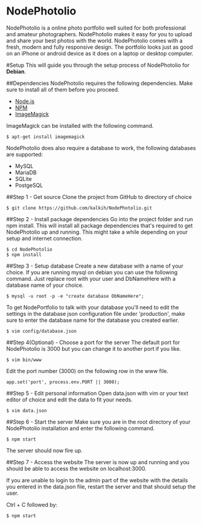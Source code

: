 # NodePhotolio
NodePhotolio is a online photo portfolio well suited for both professional and amateur photographers. NodePhotolio makes it easy for you to upload and share your best photos with the world.
NodePhotolio comes with a fresh, modern and fully responsive design. The portfolio looks just as good on an iPhone or android device as it does on a laptop or desktop computer.

#Setup
This will guide you through the setup process of NodePhotolio for **Debian**.

##Dependencies
NodePhotolio requires the following dependencies. Make sure to install all of them before you proceed.
* [Node.js](http://nodejs.org/)
* [NPM](http://nodejs.org/)
* [ImageMagick](http://www.imagemagick.org/)

ImageMagick can be installed with the following command.
```
$ apt-get install imagemagick
```

NodePhotolio does also require a database to work, the following databases are supported:
* MySQL
* MariaDB
* SQLite
* PostgeSQL

##Step 1 - Get source
Clone the project from GitHub to directory of choice

```
$ git clone https://github.com/kalkih/NodePhotolio.git

```

##Step 2 - Install package dependencies
Go into the project folder and run npm install. This will install all package dependencies that's required to get NodePhotolio up and running.
This might take a while depending on your setup and internet connection.

```
$ cd NodePhotolio
$ npm install
```

##Step 3 - Setup database
Create a new database with a name of your choice. If you are running mysql on debian you can use the following command. Just replace root with your user and DbNameHere with a database name of your choice.

```
$ mysql -u root -p -e "create database DbNameHere";

```

To get NodePortfolio to talk with your database you'll need to edit the settings in the database json configuration file under 'production', make sure to enter the database name for the database you created earlier.

```
$ vim config/database.json

```

##Step 4(Optional) - Choose a port for the server
The default port for NodePhotolio is 3000 but you can change it to another port if you like.

```
$ vim bin/www

```

Edit the port number (3000) on the following row in the www file.

```
app.set('port', process.env.PORT || 3000);

```

##Step 5 - Edit personal information
Open data.json with vim or your text editor of choice and edit the data to fit your needs.

```
$ vim data.json

```

##Step 6 - Start the server
Make sure you are in the root directory of your NodePhotolio installation and enter the following command.

```
$ npm start
```

The server should now fire up.

##Step 7 - Access the website
The server is now up and running and you should be able to access the website on localhost:3000.

If you are unable to login to the admin part of the website with the details you entered in the data.json file, restart the server and that should setup the user.

Ctrl + C followed by:
```
$ npm start
```
